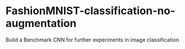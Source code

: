 # FashionMNIST-classification-no-augmentation
Build a Benchmark CNN for further experiments in image classification
